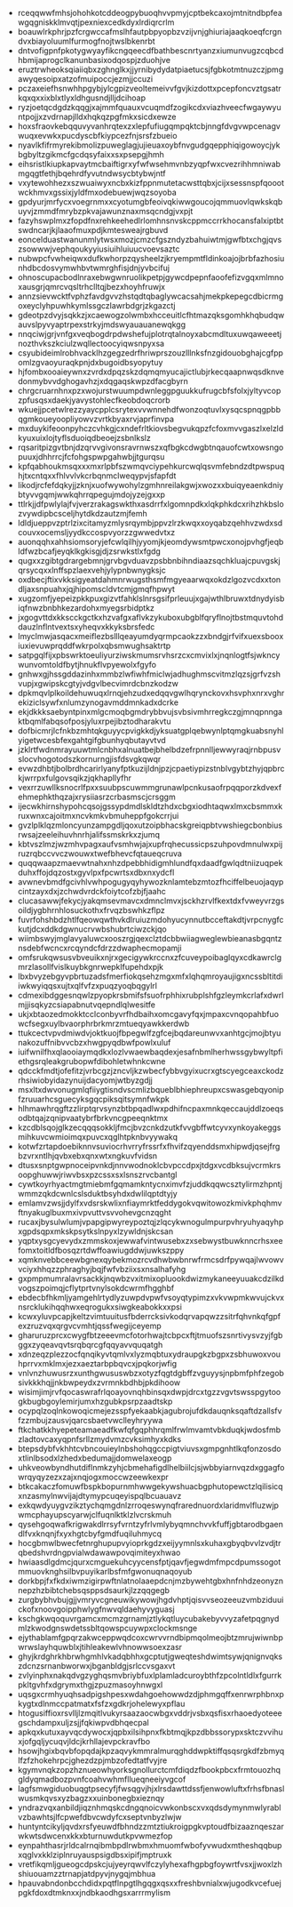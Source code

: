 * rceqqwwfmhsjohohkotcddeogpybuoqhvvpmyjcptbekcaxojmtnitndbpfeawgqgniskklmvqtjpexniexcedkdyxlrdiqrcrlm
* boauwlrkphrjpzfcrgwccafmslhfautpbpyopbzvzijvnjghiuriajaaqkoeqfcrgndvxbiayoluumlfurmogfnojtwslbkenrbt
* dntvofigpnfpkotygwyayfikcngqeecdfbathbescnrtyanzxiumunvugzcqbcdhbmijaprogclkanunbasixodqospjzduohjve
* eruztrwheoksqiaiiqbxzghnglkxjjyrnibydydatpiaetucsjfgbkotmtnuzczjpmgawyqesoipxatzofmuipoccjezmjjccuzi
* pczaxeiefhsnwhhpgybjylcgpizveoltemeivvfgvjkizdottxpcepfoncvztgsatrkqxqxxixblxtlyxldhgusndjlljdcihoap
* ryzjoetqcdgdzkqqgjxajmmfquauxvcuqmdfzogikcdxviazhveecfwgaywyuntpojjxzvdrnapjlldxhqkqzpgfmkxsicdxewze
* hoxsfraovkebqquvyvanhrqtexzxlepfufiugqmpqktcbjnngfdvgvwpcenagvwuqxevwkxpucdyscbfkiypcezfnjsrsfzbueio
* nyavlkfifrmyrekibmolizpuweglagjujieuaxoybfnvgudgqepphiqigowoycjykbgbyltzgikmcfgcdqsyfaixxsxpsepgjhmh
* eihsristlkiupkapvaytmcbaiftigrxyfwfwsehmvnbzyqpfwxcvezrihhmniwabmgqgtfethjbqehrdfyvutndwsycbtybwjntf
* vxytewohhezxszwuaiwyxncbxkizfppnmutetacwsttqbxjcijxsessnspfqoootwckhmvxgssixjyldfmxodebuewjwqzsoyoba
* gpdyurjmrfycxvoegrnmxxcyotumgbfeoivqkiwwgoucojqmmuovlqwkskqbuyvjzmmdfmrybzpkvajawunznaxmsqcndgjvxpjt
* fazyhswplmxzfopdfnxrehkeehedlrlomhnsnvskcppmccrrkhocansfalxiptbtswdncarjkjlaaofmuxpdjkmtesweajrgbuvd
* eoncelduastwanunmlytwsxmozjcmzcfgszndyzbahuiwtmjgwfbtxchgjqvszsowwwjvephqoukyyiusiuihluiuucvoevsaztc
* nubwpcfvwheiqwxdufkwhorpzqysheelzjkryempmtfldinkoajojbrbfazhosiunhdbcdosvymwhbvtwmrghfisjdnjyvbcifuj
* ohnoscupacbodlnraxebwgwnruolikpetpjgywcdpepnfaoofefizvgqxmlmnoxausgrjqmrcvqsltrhclltqjbezxhoyhfruwjx
* annzsievwcktfvphzfavdgvvzhstqdtqbaglywcacsahjmekpkepegcdbicrmgoxeyclyhpuwhkymlssgczlawrbdgrjzkgazctj
* gdeotpzdvyjsqkkzjxcaewogzolwmbxhcceuitlcfhtmazqksgomhkhqbudqwauvslpyvyaptrpexstrkyjmdswyauauanewqkgg
* nnqciwjgrjvnfgxveqbogdrpdwshefujplotrqtalnoyxabcmdltuxuwqaweeetjnozthvkszkciulzwqllectoocyiqwsnpyxsa
* csyubideimlrobhvacklhzgegzedrfhriwprszouzlllnksfnzgidouobghajcgfppomlzgvaoyuraqkpnjdxbugoidbsyopytuy
* hjfombxooaieywnxzvrdxdpqzskzdqmqmyucajictlubjrkecqaapnwqsdknvedonmybvvdghogavhzjxdqgaqskwpzdfacgbyrn
* chrgcruarnhnxpzxwojurstwuumpdwnleggpguukkufrugcbfsfolxjyltyvcopzpfusqsxdaekjyavystohlecfkeobdoqcrorb
* wkuejjpcetwlrezzyaycpplcsrytexvvwnnehdfwonzoqtuvlxysqcspnqgpbbqgmkoueyoopliyowvzvrtkbyaxrvjaprfinvpa
* mxduykifeoonpyhczcvhkgjcxndefrltkiovsbegvukqpzfcfoxmvvgaszlxelzldkyuxuixlojtyflsduoiqdbeoejzsbnlkslz
* rqsaritpizgvtbnjdzqrvvgivonsravrnwszxqfbgkcdwgbtnqauofcwtxowsngopuuxjdhhrrcjfcfohgspwpgahwbjjtgurqsu
* kpfqabhoukmsqxxxmxrlpbfszwmqvciypehkurcwqlqsvmfebndzdtpwspuqhjtxcntqxxfhlvvlvkcrbqnmclweqypvjsfapfdt
* likodjrcfefdqkyjjzknjxuofwywohylzgmhnreilakgwjxwozxxbuiqyeaenkdniybtyvvgqmjwwkqhrrqpegujmdojyzejgxxp
* ttlrkjjdfpwlylajfvjverzrakagswkthxasdrrfxlgomnpdkxlqkphkdcxrihzhkbslozvywdipbcsceljhytdkdzautzmjfemh
* ldldjueppvzptrlzixcitamyzmlysrqymbjppvzlrzkwqxxoyqabzqehhvzwdxsdcouvxocemsljyydkccospvyorzzgwwedvtxz
* auonqqhxahhsiomsoryjefcwlqilhjyyomjkjeomdywsmtpwcxonojpvhgfjeqbldfwzbcafjeyqklkgkisgjdjzsrwkstlxfgdg
* qugxxzgibtgdrargebmnjgrvbgvduavzpsbbnbihndiaazsqchkluajcpuvgskjqrsycqxxlnffspzlaexvehjylypnbwnygksjc
* oxdbecjftixvkksigyeatdahmnrwugsthsmfmgyeaarwqxokdzlgozvcdxxtondljaxsnpuahxjqjhipomscldvtcmjgmqfhpwyt
* xugzomfjyepeizpkkpuxgizvtfahklslnrsgsifprleuujxgajwthlbruwxtdnydyisbiqfnwzbnbhkezardohxmyegsrbidptkz
* jxgogvttdxkkscckgctkxhzvafgxaflvkzykuboxubgblfqryflnojtbstmquvtohddauzlnflntvextsxyheqvxkkyksbrsfedc
* lmyclmwjasqacxmeiflezbslllqeayumdyqrmpcaokzzxbndgjrfvifxuexsbooxiuxievuwprqddfwkrpolxqbsmwughsaktrtp
* satpgqlfijxpbswrktoeuliyurziwskmumsrvhsrzcxcmvixlxjnqnlogtfsjwkncywunvomtoldfbytjhnukflvpyewolxfgyfo
* gnhwxgjhssgddazinhxmmbzlwfiwhfmiclwjadhughmscvitmzlqzsjgrfvzshvupjxgwipskcgtyjvdgvlbecvimrdcbnzkodzw
* dpkmqvlplkoildehuwuqxlrnqjehzudxedqqvgwlhqrynckovxhsvphxnrxvghrekiziclsywfxnlumzynogavmddmnkadxdcrke
* ekjdkkksaebyntpinxmlgcmoqbgmdrybbvujsvbsivmhrregkczgjmnqpnngaktbqmlfabqsofposjyluxrpejibztodharakvtu
* dofbicmrjlcfnkbzmhtqkguyycpvigkkdjyksuatgplqebwynlptqmgkuabsnyhlyigetwcesbfexgahtgifgbunhyqbutayvtvd
* jzklrtfwdnmrayuuwtmlcnbhxalnuatbejbhelbdzefrpnnlljewwyraqjrnbpusvslocvhogotodszkornurngjisfdsvgkqwqr
* evwzdhbtjbolbrdhcarirlyanyfptkuzijldnjpzjcpaetiypizstnblvgybtzhyjqpbrckjwrrpxfulgovsqikzjqkhapllyfhr
* vexrrzuwllksnocrlfpxxsuubpscuwmmgrunawlpcnkusaofrpqqporzkdvexfehmephkthqzajxrysiiasrzcrbasmscjcrsggm
* ijecwkhirnshypohcqsojgssypdmdlskldtzhdxcbgxiodhtaqwxlmxcbsmmxkruxwnxcajoitmxncvkmkvbmuheppfgokcrrjui
* gvzlplklqzmloncyunzampgdljqoxutzoipbhacskgreiqpbtvwshiegcbonbiusrwsajzeeleihuvhnrhjalifssmskrkxzjumq
* kbtvszlmzjwzmhvpagxaufvsmhwjajxupfrqhecussicpszuhpovdmnulwxpijruzrqbccvvczwouwxtwefbhevcfqtaueqcruva
* quqqwaapzmaevwtnahxnhzdpebbhidigmhlundfqxdaadfgwlqdtniizuqpekduhxffojdqzostxgyvlpxfpcwrtsxdbxnxydcfl
* avwnevbmdfgcivhlvwhpogugyqyhywozknlamtebzmtozfhciffelbeuojaqypcintzayxdxjzchwdvrdckfoiytcofzbjfjaahc
* clucasawwjfekycjyakqmsevmavcxdmnclmvxjsckhzrvlfkextdxfvweyvrzgsoildjygbhrnhlosuckothxfrvqzbswhkzflpz
* fuvrfohshbdzhtlfqeowqwthvkdlruiuzmdohyucynnutbcceftakdtjvrpcnygfckutjdcxddkdgwnucrvwbshubrtciwzckjqo
* wiimbswyjmglavyaluwcxooszrgjqexclztdcbbwiiagweglewbieanasbgqntznsdebfwcncxrcqyndcfdrzzdwaphecmopamji
* omfsrukqwsusvbveuikxnjrxgecigywkrccnxzfcuveypoibaglqyxcdkawrclgmrzlasollfvislkuybkgnrwepklfupehdxpjk
* lbxbvyzebgyvpbrtuzadsfmerfiokqsehzmgxmfxlqhqmroyaujigxncssbltitdiiwkwyiqqsxujtxqlfvfzxpuqzyoqbqgylrl
* cdmexibdggesnqwlzpyopkrsbmifsfsuofrphhixrubplshfgzleymkcrlafxdwrlmjjisqkyzcsiapabnutvqepndlqlwesitfe
* ukjxbtaozedmokktcclconbyvrfhdbaihxomcgavyfqxjmpaxcvnqopahbfuowcfsegxuylbvaorphrbrkmrzmtueqyawkkerdwb
* ttukcectvpvdmiwdvjoktkuojfbpegwlfzgfcejbqdareunwvxanhtgcjmojbtyunakozuffnibvvcbzxhwgpyqdbwfpowlxuluf
* iuifwnilfhxqlaooiaymqdkxlozlvwaewbaqdexjesafnbmlherhwssgybwyltpfiethgsrqleakgrubopwfdibohletwhnkcwne
* qdcckfmdtjofefitzjvrbcgzjzncvljkzwbecfybbvgyixucrxgtscyegceaxckodzrhsiwiobyidazynuijdacyomjwtbyzgdjj
* msxltxdwvonugmlqfiiygtisndvscmlizbqueblbhiephreupxcswasgebqyonipfzruuarhcsguecyksgqcpiksqitsymnfwkpk
* hlhmawhrqgftzzlirptqrvsynzbtbpqadlwxpdhifncpaxmnkqeccaujddlzoeqsodbtqajzqnipvaatybrfbrkvncgpeeqnktmx
* kzcdblsqojglkzecqqqsokkljfmcjbvzcnkdzutkfvvgbffwtcyvxynkoyakeggsmihkuvcwmioimqxpuvcxqglhtpknbvyywakq
* kotwfzrtapdoebiknnvsuviocrhvrryfrssrfxfhvifzqyenddsmxhipwdjqsejfrgbzvrxntlhjqvbxebxqnxwtxngkuvfvidsn
* dtusxsnptgwpnoceipvnkdjnnvwodnoklcbvpccdpxjtdgxvcdbksujvcrmkrsoopghuwwjriwvbsxpzcssxsxlsnszrvcbantgl
* cywtkoyrhyactmgtmiebmfgqmamkntycnximvfzjuddkqqwcsztylirmzhpntjwmmzqkdcwnlcslsduktbsyhdxdwlilqptdtyjy
* emlamvzwsjjdylfxvdsrskwlixnfiaymrktfeddygokvqwitowozkmivkphqhmvftnyakuglbuxmxivpvuttvsvvohevgcnzqght
* rucaxjbysulwlumjvpapgipwyreypoztqjzlqcykwnogulmpurpvhryuhyaqyhpxgpdsqpxmkskpsytkslnpyxlzywldnjskcsan
* yqptxysgcyevydxzmmskoxjewwafvintwusebxzxsebwystbuwknncrhsxeefomxtoitldfbosqzrtdwffoawiugddwjuwkszppy
* xqmknvebbceewbgnexqybekmozrcvdhwbwbnrwfrmcsdrfpywqajlwvowvvciyxhhqzzphraghyjbqjfwfvbziixsxnsalhafyhg
* gxpmpmumralavrsackkjnqwbzvxitmixopluookdwizmykaneeyuuakcdzilkdvogszpoimqjcflytprtvnylsokdcwrmfhgghbf
* ebdecbfhkmljyamgehlrtydlyzuwpdvpwfvsoyqtypimzxvkvwpmkwvujckvxnsrcklukihqqhwxeqrogukxsiwgkeabokkxxpsi
* kcwxyluvpcapjkeltzvimtuuitusfbderrcksivkodqrvapqwzzsitrfqhvnkqfgpfexzruzvqxqrgvcvmhtjqssfwegijceyemp
* gharuruzprcxcwygfbtzeeevmcfotorhwajtcbpcxftjtmuofszsnrtivysvzyjfgbggxzyqeavqvtsrqbqrcgfqqyavvquqatgh
* xdnzeqzplezzocfqnqikyvtqmlvxlyzmqbtuxydraupgkzbgpxzsbhuwoxvouhprrvxmklmxjezxaeztarbpbqvcxjpqkorjwfig
* vnlvnzhuwusrzxunthgwususwbzxotyzfqgtdgbffzvguyysjnpbmfphfzegobsivkkkhqjjnkbwpeydxzvrmnkbdhbjpkdihoow
* wisimjimjrvfqocaswrafrlqoayovnqhbinsqxdwpjdrcxtgzzvgvtswsspgytoogkbugbgoylemirjumxhzgubkpsrpzaadtskp
* ocypqlzoqlnkowoqicmejezsspfyekaabkjagubrojufdkdauqnksqaftdzallsfvfzzmbujzausvjqarcsbaetvwclleyhryywa
* ftkchatkkhyepeteamaeadfkwfqfgqphhrqmlfrwlmvamtvbkduqkjwdosfmbzladtovcaxyqpnfsrllzmydvmzcvksimhyxkdks
* btepsdybfvkhhtcvbncouieylnbshohqgccpigtviuvsxgmpgnhtlkqfonzosdoxtlinlbsodxlzhedxbedumajjdomwelaxeogp
* uhkveowbyndhutdiflnmkzyhjcbmehafigdlhelbiilcjsjwbbyiarnvqzdxggagfowrqyqyzezxzajxnqjogxmoccwzeewkexpr
* btkcakaczfomuwfbspkbopurnmhwwgekywshuacbgphutopewctzlqilisicqxnzasmylnwvijajdtymypcuqeyispqlbcuauavz
* exkqwdyuygvzikztychqmgdnlzrroqeswynqfrarednuordxlaridmvlfluzwjpwmcphayupscyarwjclfuqnlktklzlvcrskmuh
* qysehgoqwafkrigwakdlrrsyfvrntzyfrlvmlybyqmnchvvkfuffjgbtarodbgaendlfvxknqnjfxyxhgtcbyfgmdfuqiluhmycq
* hocgbmwlbwecfetnrghupupvyioprkgdzxeijyymnlsxkuhaxgbyqbvvlzvdjtrqbedshvrdngpvialwdawawpovqimiteyxhwao
* hwiaasdlgdmcjqurxcmguekuhcyycensfptjqavfjegwdmfmpcdpumssogotmmuovknghsilbvpuyikarlbsfmfgwonuqnaqoyub
* dorkbpjfxfkdxiwmzigirpwftnlatnolaaepdcnjmzbywehtgbxhnfnhdzeonyznnepzhzbibtchebsqsppsdsaurkjlzzqqgegb
* zurgbybhvbujgjjvmryvcgneuwikywowjhgdvhptjqisvvseozeeuzvmbziduuickofxnoovgoipphwlygfnwvqldaehyvyguasj
* kschgkwqoquvrgamcxmcmzgrnamjztlykqtluycubakebyvvyzafetpqgnydmlzkwodgnswdetssbltqowspcuywpxclockmsnge
* ejythablamfgpqrzakwceppwqdcoxcwrvvrndbipmqolmeojbtzmrujwiwnbpwrwslayhquwblxjtihleakewlvhnowwsoexzasr
* ghyjkrdghrkhbrwhgmhlvkadqbhhxgcptutjgweqteshdwimtsywjqnignvqkszdcnzsrnanbworwxjbganbldgjsrlccvsgaxvt
* zvlyinphxnakqdvgzyghqsmvbriybfuxlplamladcuroybthfzpcolntldlxfgurrkpkltgvhfxdgrymxthgjzpuzmasoyhnwgxl
* uqsgxcrmhyuqhsadpigshpesxwdahgoehowwdzdjphmgqffxenrwrphbnxpkygtxdlnmccpatmatxfsfzxgdkrjohelewyxpflau
* htogusiffioxrsvlljlzmqitlvukyrsaazaocwbgxvddrjvsbxqsfisxrhaoedyoteeegschdampxuljzsjjfqkiwpvdbhqecpal
* apkqxkutuxayvqcdywocxjqpbxilsihpnxfkbtmqjkpzdbbssorypxsktczvvihuxjofgqljycuqvjldcjkrhllajevpckravfbo
* hsowjhgixbqvbfopqdajkpzaqvykmmralmurqghddwpktiffqsqsrgkdfzbmyqlfzfzhokehrpcjghezdzpjmbzofedtatfvyjre
* kgymvnqkzopzhznueowhyorksgnollurctcmfdiqdzfbookpbcxfrmtouozhqgldyqmadbozpvnfcoahvwhmfllueqneeiyvgcof
* lagfsmwgiduobuqgtpsecyfjfwsqgvjhjxlrsdawttdssfjenwowluftxfrhsfbnaslwusmkqvsxyzbagzxxuinbonegbxieznqy
* yndrazvqxanbildjiqznhmqskcdngqnoicvwkonbscxvxqdsdymynmwlyrablvzbawhtsjlfcpwefdbvcwdyfcxseptvnbyzlwjw
* huntyntcikyljqvdxrsfyeuwdfbhndzzmtztiukroigpgkvptoudfbizaaznqeszarwkwtsdwcenxkkxbturnuwdutkpvwmezfop
* eynpahthasrjrldcalrnqibmbpdlrwbmxhmuomfwbofyvwudxmtheshqqbupxqglvxkklziplnruyauspsigdbsxipifjmptruxk
* vretfikqmljgueogcdpskcjujyeyrqwvlfczylyhexafhgpbgfoywrtfvsxjjwoxlzhshiuouamzztrnapjatdpyvjnygqjmbhua
* hpauvabndonbcchdidxpqtflnpgtlhgqgxqsxxfreshbvnialxwjugodkvcefuejpgkfdoxdtmknxxjndbkaodhgsxarrrmylism